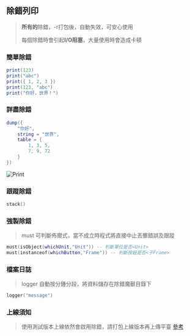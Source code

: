 ## 除錯列印

> **所有的**除錯，-r打包後，自動失效，可安心使用
>
> 每個除錯時會引起**I/O阻塞**，大量使用時會造成卡頓

### 簡單除錯

```lua
print(123)
print("abc")
print({ 1, 2, 3 })
print(123, "abc")
print("你好，世界！")
```

### 詳盡除錯

```lua
dump({
    "你好",
    string = "世界",
    table = {
        1, 3, 5,
        7, 9, 72
    }
})
```

![Print](https://gitlab.com/h-document/singluar/-/raw/main/assets/print.png)

### 跟蹤除錯

```lua
stack()
```

### 強製除錯

> must 可判斷佈爾式，當不成立時程式將直接中止丟擲錯誤及跟蹤

```lua
must(isObject(whichUnit,"Unit")) -- 判斷單位是否<Unit>
must(instanceof(whichButton,"Frame")) -- 判斷按鈕是否<子Frame>
```

### 檔案日誌

> logger 自動按分鍾分段，將資料儲存在除錯魔獸目錄下

```lua
logger("message")
```

### 上線須知

> 使用測試版本上線依然會啟用除錯，請打包上線版本再上傳平臺 [參考](https://singluar.hunzsig.org/?p=other&n=pt)
